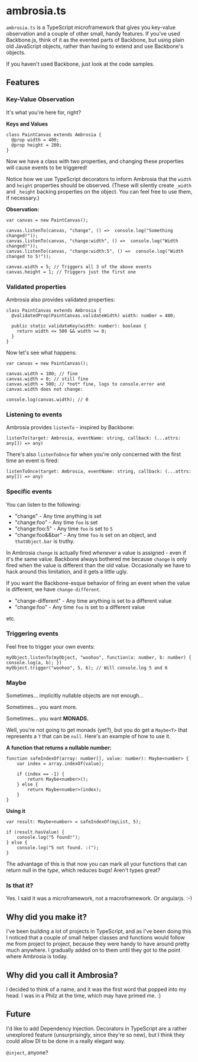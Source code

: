 # ambrosia.ts

`ambrosia.ts` is a TypeScript microframework that gives you key-value observation and a couple of other small, handy features. If you've used Backbone.js, think of it as the evented parts of Backbone, but using plain old JavaScript objects, rather than having to extend and use Backbone's objects. 

If you haven't used Backbone, just look at the code samples.

## Features

### Key-Value Observation

It's what you're here for, right? 

**Keys and Values**

    class PaintCanvas extends Ambrosia {
      @prop width = 400;
      @prop height = 200;
    }

Now we have a class with two properties, and changing these properties will cause events to be triggered! 

Notice how we use TypeScript decorators to inform Ambrosia that the `width` and `height` properties should be observed. (These will silently create `_width` and `_height` backing properties on the object. You can feel free to use them, if necessary.)

**Observation:**

    var canvas = new PaintCanvas();
    
    canvas.listenTo(canvas, "change", () =>  console.log("Something changed!"));
    canvas.listenTo(canvas, "change:width", () =>  console.log("Width changed!"));
    canvas.listenTo(canvas, "change:width:5", () =>  console.log("Width changed to 5!"));

    canvas.width = 5; // Triggers all 3 of the above events
    canvas.height = 1; // Triggers just the first one

### Validated properties

Ambrosia also provides validated properties:

    class PaintCanvas extends Ambrosia {
      @validatedProp(PaintCanvas.validateWidth) width: number = 400;
      
      public static validateKey(width: number): boolean {
        return width <= 500 && width >= 0;
      }
    }

Now let's see what happens:

    var canvas = new PaintCanvas();
    
    canvas.width = 100; // fine
    canvas.width = 0; // still fine
    canvas.width = 500; // *not* fine, logs to console.error and canvas.width does not change:
    
    console.log(canvas.width); // 0

### Listening to events

Ambrosia provides `listenTo` - inspired by Backbone:

    listenTo(target: Ambrosia, eventName: string, callback: (...attrs: any[]) => any)

There's also `listenToOnce` for when you're only concerned with the first time an event is fired:

    listenToOnce(target: Ambrosia, eventName: string, callback: (...attrs: any[]) => any)

### Specific events

You can listen to the following:

* "change" - Any time anything is set
* "change:foo" - Any time `foo` is set
* "change:foo:5" - Any time `foo` is set to `5`
* "change:foo&&bar" - Any time `foo` is set on an object, and `thatObject.bar` is truthy.

In Ambrosia `change` is actually fired *whenever* a value is assigned - even if it's the same value. Backbone always bothered me because `change` is only fired when the value is different than the old value. Occasionally we have to hack around this limitation, and it gets a little ugly.

If you want the Backbone-esque behavior of firing an event when the value is different, we have `change-different`.

* "change-different" - Any time anything is set to a different value
* "change:foo" - Any time `foo` is set to a different value

etc.

### Triggering events

Feel free to trigger your own events:

    myObject.listenTo(myObject, "woohoo", function(a: number, b: number) { console.log(a, b); })
    myObject.trigger("woohoo", 5, 6); // Will console.log 5 and 6

### Maybe<T>

Sometimes... implicitly nullable objects are not enough...

Sometimes... you want more.

Sometimes... you want **MONADS.**

Well, you're not going to get monads (yet?), but you do get a `Maybe<T>` that represents a `T` that can be `null`. Here's an example of how to use it.

**A function that returns a nullable number:**

    function safeIndexOf(array: number[], value: number): Maybe<number> {
        var index = array.indexOf(value);
        
        if (index == -1) {
            return Maybe<number>();
        } else {
            return Maybe<number>(index);
        }
    }

**Using it**

    var result: Maybe<number> = safeIndexOf(myList, 5);

    if (result.hasValue) {
        console.log("5 found!");
    } else {
        console.log("5 not found. :(");
    }

The advantage of this is that now you can mark all your functions that can return null in the *type*, which reduces bugs! Aren't types great?

### Is that it?

Yes. I said it was a microframework, not a macroframework. Or angularjs. :-)

## Why did you make it?

I've been building a lot of projects in TypeScript, and as I've been doing this I noticed that a couple of small helper classes and functions would follow me from project to project, because they were handy to have around pretty much anywhere. I gradually added on to them until they got to the point where Ambrosia is today.

## Why did you call it Ambrosia?

I decided to think of a name, and it was the first word that popped into my head. I was in a Philz at the time, which may have primed me. :)

## Future

I'd like to add Dependency Injection. Decorators in TypeScript are a rather unexplored feature (unsurprisingly, since they're so new), but I think they could allow DI to be done in a really elegant way. 

`@inject`, anyone?
